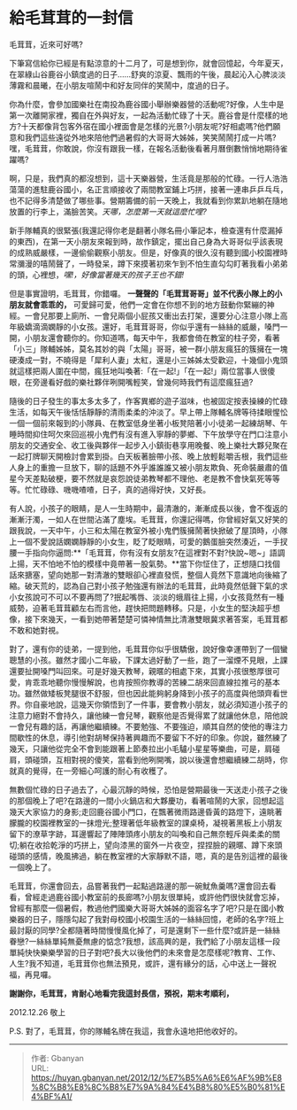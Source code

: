 # 給毛茸茸的一封信


毛茸茸，近來可好嗎?

下筆寫信給你已經是有點涼意的十二月了，可是想到你，就會回憶起，今年夏天，在翠綠山谷鹿谷小鎮度過的日子……舒爽的涼夏、飄雨的午後，晨起沁入心脾淡淡薄霧和晨曦，在小朋友喧鬧中和好友同伴的笑鬧中，度過的日子。

你為什麼，會參加國樂社在南投為鹿谷國小舉辦樂器營的活動呢?好像，人生中是第一次離開家裡，獨自在外與好友，一起為活動忙碌了十天。鹿谷會是什麼樣的地方?十天都像背包客外宿在國小裡面會是怎樣的光景?小朋友呢?好相處嗎?他們願意和我們這些遠從外地來陪他們過暑假的大哥哥大姊姊，笑笑鬧鬧打成一片嗎?嘿，毛茸茸，你敢說，你沒有跟我一樣，在報名活動後看著月曆倒數悄悄地期待雀躍嗎?

啊，只是，我們真的都沒想到，這十天樂器營，生活竟是那般的忙碌。一行人浩浩蕩蕩的進駐鹿谷國小，名正言順接收了兩間教室鋪上巧拼，接著一連串乒乒乓乓，也不記得多清楚做了哪些事。營期籌備的前一天晚上，我就看到你累趴地躺在隨地放置的行李上，滿臉苦笑。_天哪，怎麼第一天就這麼忙哩?_

新手隊輔真的很緊張(我還記得你老是翻著小隊名冊小筆記本，檢查還有什麼漏掉的東西)，在第一天小朋友來報到時，故作鎮定，擺出自己身為大哥哥似乎該表現的成熟威嚴樣，一邊偷偷觀察小朋友。但是，好像真的很久沒有聽到國小校園裡時常瀰漫的嘻鬧聲了，一時發呆，蹲下來摸著初來乍到不怕生直勾勾盯著我看小弟弟的頭，心裡想，_嘿!，好像當著幾天的孩子王也不錯!_

但是事實證明，毛茸茸，你錯囉。
**一聲聲的「毛茸茸哥哥」並不代表小隊上的小朋友就會乖乖的，**
可愛歸可愛，他們一定會在你想不到的地方鼓動你緊繃的神經。一會兒那要上廁所、一會兒兩個小屁孩又衝出去打架，還要分心注意小隊上高年級嬌滴滴嫻靜的小女孩。還好，毛茸茸哥哥，你似乎還有一絲絲的威嚴，嗓門一開，小朋友還會聽你的。你知道嗎，每天中午，我都會倚在教室的柱子旁，看著「小三」隊輔姊姊，莫名其妙的與「太陽」哥哥，被一群小朋友瘋狂的簇擁在一塊硬湊成一對，不曉得是「犀利人妻」太紅，還是小三姊姊太受歡迎，十幾個小鬼頭就這樣把兩人圍在中間，瘋狂地叫喚著:「在一起!」「在一起!」兩位當事人很傻眼，在旁邊看好戲的樂社夥伴咧開嘴輕笑，曾幾何時我們有這麼瘋狂過?

隨後的日子發生的事太多太多了，作客異鄉的遊子滋味，也被固定按表操練的忙碌生活，如每天午後恬恬靜靜的清雨柔柔的沖淡了。早上帶上隊輔名牌等待揉眼惺忪一個一個前來報到的小隊員、在教室低身坐著小板凳陪著小小徒弟一起練胡琴、午睡時間抑住呵欠來回巡視小鬼們有沒有進入寧靜的夢鄉、下午放學守在門口注意小朋友的交通安全、收工後與夥伴一起步入小鎮街巷享用晚餐、晚上樂社大夥兒聚在一起打牌聊天開檢討會累到掛。白天板著臉帶小孩、晚上放輕鬆嚼舌根，我們這些人身上的重擔一旦放下，聊的話題不外乎誰誰誰又被小朋友欺負、死命裝嚴肅的值星今天差點破梗，要不然就是哀怨說徒弟教琴都不理他、老是教不會快氣死等等等。忙忙碌碌、嘰嘰喳喳，日子，真的過得好快，又好長。

有人說，小孩子的眼睛，是人一生時期中，最清澈的，漸漸成長以後，會不復返的漸漸汙濁，一如人在世間沾滿了塵埃。毛茸茸，你還記得嗎，你曾經好氣又好笑的跟我說，一天中午，小三和太陽在教室外被小鬼們簇擁鬧著快掀破了屋頂時，小隊上一個不愛說話嫻嫻靜靜的小女生，眨了眨眼睛，可愛的鵝蛋臉突然湊近，一手扠腰一手指向你逼問:**「毛茸茸，你有沒有女朋友?在這裡對不對?快說~嗯~」語調上揚，天不怕地不怕的模樣中竟帶著一股氣勢。**當下你怔住了，正想隨口找個話來搪塞，望向她那一對清澈的雙眼卻心裡直發慌，整個人竟然下意識地向後縮了縮。破天荒的，認為自己對小孩子勉強還有辦法的毛茸茸，此時竟然低聲下氣的求小女孩說可不可以不要再問了?抿起嘴唇、淡淡的蛾眉往上揚，小女孩竟然有一種威勢，迫著毛茸茸顧左右而言他，趕快把問題轉移。只是，小女生的堅決超乎想像，接下來幾天，一看到她帶著楚楚可憐神情無比清澈雙眼冀求著答案，毛茸茸都不敢和她對視。

對了，還有你的徒弟，一提到他，毛茸茸你似乎很驕傲，說好像幸運帶到了一個蠻聰慧的小孩。雖然才國小二年級，下課太過好動了一些，跑了一溜煙不見眼，上課還要扯開嗓門叫回來。可是好幾天教琴，親暱的相處下來，其實小孩很憨厚很可愛，肯乖乖地聽你慢慢解說，也肯按照你教導的苦練二胡來回直線拉推弓的基本功。雖然做矮板凳腿很不舒服，但也因此能夠躬身降到小孩子的高度與他頭齊看世界。你自豪地說，這幾天你領悟到了一件事，要會教小朋友，就必須知道小孩子的注意力絕對不會持久，讓他練一會兒琴，觀察他是否覺得累了就讓他休息，陪他說一會兒有趣的話，再讓他繼續練。不要勉強、不要強迫，順其自然的使他的專注力間歇性的休息，導引他對胡琴保持著興趣而不要留下不好的印象。你說，雖然練了幾天，只讓他從完全不會到能跟著上節奏拉出小毛驢小星星等樂曲，可是，肩碰肩，頭碰頭，互相對視的傻笑，當看到他咧開嘴，說以後還會想繼續練二胡時，你就真的覺得，在一旁細心呵護的耐心有收穫了。

無數個忙碌的日子過去了，心最沉靜的時候，恐怕是營期最後一天送走小孩子之後的那個晚上了吧?在路邊的一間小火鍋店和大夥慶功，看著喧鬧的大家，回想起這幾天大家協力的身影;走回鹿谷國小門口，在飄著微雨路邊昏黃的路燈下，遠眺著朦朧的校園裡教室的一抹燈光;整理著低年級教室的課桌椅，凝視著黑板上小朋友留下的潦草字跡，耳邊響起了陣陣頭疼小朋友的叫喚和自己無奈輕斥與柔柔的關切;躺在收拾乾淨的巧拼上，望向漆黑的窗外一片夜空，捏捏臉的親暱、蹲下來頭碰頭的感情，晚風拂過，躺在教室裡的大家靜默不語，嗯，真的是告別這裡的最後一個晚上了。

毛茸茸，你還會回去，品嘗著我們一起點過路邊的那一碗魷魚羹嗎?還會回去看看，曾經走過鹿谷國小教室前的長廊嗎?小朋友很單純，或許他們很快就會忘掉，曾經有那麼一個暑假，教過他們國樂大哥哥大姊姊的面容名字了吧?只是在國小教樂器的日子，隱隱勾起了我對母校國小校園生活的一絲絲回憶，老師的名字?班上最討厭的同學?全都隨著時間慢慢風化掉了，可是還剩下一些什麼?或許是一絲絲眷戀?一絲絲單純無憂無慮的惦念?我想，該高興的是，我們給了小朋友這樣一段單純快快樂樂學習的日子對吧?長大以後他們的未來會是怎麼樣呢?教育、工作、人生?我不知道，毛茸茸你也無法預見，或許，還有緣分的話，心中送上一聲祝福，再見囉。

**謝謝你，毛茸茸，肯耐心地看完我這封長信，預祝，期末考順利，**

2012.12.26 敬上

P.S. 對了，毛茸茸，你的隊輔名牌在我這，我會永遠地把他收好的。



---

> 作者: Gbanyan  
> URL: https://huyan.gbanyan.net/2012/12/%E7%B5%A6%E6%AF%9B%E8%8C%B8%E8%8C%B8%E7%9A%84%E4%B8%80%E5%B0%81%E4%BF%A1/  

